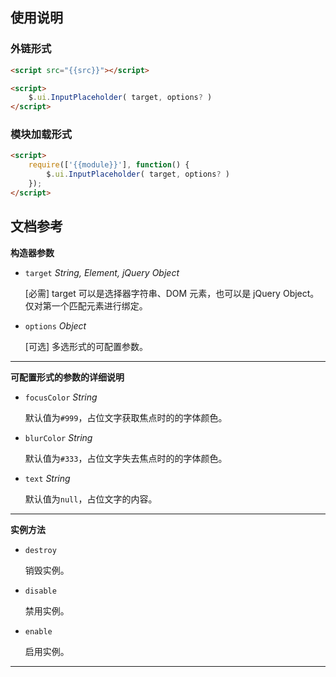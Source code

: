 ## 使用说明

### 外链形式

```html
<script src="{{src}}"></script>

<script>
    $.ui.InputPlaceholder( target, options? )
</script>
```

### 模块加载形式

```html
<script>
    require(['{{module}}'], function() {
        $.ui.InputPlaceholder( target, options? )
    });
</script>
```

## 文档参考

**构造器参数**

* `target` _String, Element, jQuery Object_

    [必需] target 可以是选择器字符串、DOM 元素，也可以是 jQuery Object。仅对第一个匹配元素进行绑定。

* `options` _Object_

    [可选] 多选形式的可配置参数。

***

**可配置形式的参数的详细说明**

* `focusColor` _String_

   默认值为`#999`，占位文字获取焦点时的的字体颜色。

* `blurColor` _String_

   默认值为`#333`，占位文字失去焦点时的的字体颜色。

* `text` _String_

   默认值为`null`，占位文字的内容。

***

**实例方法**

* `destroy`

    销毁实例。

* `disable`

    禁用实例。

* `enable`

    启用实例。

***

